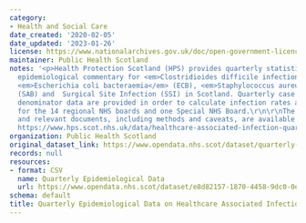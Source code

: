 ```yaml
---
category:
- Health and Social Care
date_created: '2020-02-05'
date_updated: '2023-01-26'
license: https://www.nationalarchives.gov.uk/doc/open-government-licence/version/3/
maintainer: Public Health Scotland
notes: '<p>Health Protection Scotland (HPS) provides quarterly statistics and a combined
  epidemiological commentary for <em>Clostridioides difficile infection</em> (CDI),
  <em>Escherichia coli bacteraemia</em> (ECB), <em>Staphylococcus aureus bacteraemia</em>
  (SAB) and  Surgical Site Infection (SSI) in Scotland. Quarterly case numbers and
  denominator data are provided in order to calculate infection rates and SSI incidence
  for the 14 regional NHS boards and one Special NHS Board.\r\n\r\nThe full report
  and relevant documents, including methods and caveats, are available to view at:
  https://www.hps.scot.nhs.uk/data/healthcare-associated-infection-quarterly-epidemiological-commentary/\r\n</p>'
organization: Public Health Scotland
original_dataset_link: https://www.opendata.nhs.scot/dataset/quarterly-epidemiological-data-on-healthcare-associated-infections
records: null
resources:
- format: CSV
  name: Quarterly Epidemiological Data
  url: https://www.opendata.nhs.scot/dataset/e8d82157-1870-4458-9dc0-0e17e113e6c1/resource/6d30b0c0-bdcf-4721-9d5c-bd7967c11bac/download/hai_quarterly_epi_od_2022_q3.csv
schema: default
title: Quarterly Epidemiological Data on Healthcare Associated Infections
---
```

